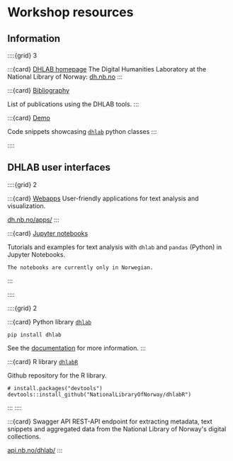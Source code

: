 # Workshop resources

## Information

::::{grid} 3

:::{card} [DHLAB homepage](https://www.nb.no/dh-lab/)
The Digital Humanities Laboratory at the National Library of Norway:
[dh.nb.no](https://www.nb.no/dh-lab/)
:::

:::{card} [Bibliography](https://nationallibraryofnorway.github.io/digital_tekstanalyse/bibliography/bibliography.html)

List of publications using the DHLAB tools.
:::

:::{card} [Demo](https://nationallibraryofnorway.github.io/digital_tekstanalyse/dhlab_class_demo.html)

Code snippets showcasing [`dhlab`](https://pypi.org/project/dhlab/) python classes
:::

::::

## DHLAB user interfaces

::::{grid} 2

:::{card} [Webapps](https://www.nb.no/dh-lab/apper/)
User-friendly applications for text analysis and visualization.

[dh.nb.no/apps/](https://www.nb.no/dh-lab/apper/)
:::

:::{card} [Jupyter notebooks](https://nationallibraryofnorway.github.io/digital_tekstanalyse/tutorial.html)

Tutorials and examples for text analysis with `dhlab` and `pandas` (Python) in Jupyter Notebooks.

```{note}
The notebooks are currently only in Norwegian.
```
:::

::::

::::{grid} 2

:::{card} Python library [`dhlab`](https://pypi.org/project/dhlab/)

```raw
pip install dhlab
```

See the [documentation](https://nationallibraryofnorway.github.io/DHLAB/) for more information.
:::

:::{card} R library [`dhlabR`](https://github.com/NationalLibraryOfNorway/dhlabR)

Github repository for the R library.

```raw
# install.packages("devtools")
devtools::install_github("NationalLibraryOfNorway/dhlabR")
```
:::
::::


:::{card} Swagger API
REST-API endpoint for extracting metadata, text snippets and aggregated data from the National Library of Norway's digital collections.

[api.nb.no/dhlab/](https://api.nb.no/dhlab/)
:::
